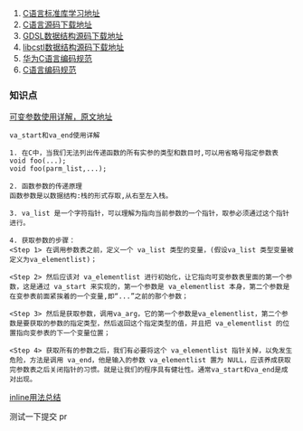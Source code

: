 1. <a href="http://www.runoob.com/cprogramming/c-standard-library-ctype-h.html">C语言标准库学习地址</a>
2. <a href="https://www.gnu.org/software/libc/libc.html">C语言源码下载地址</a>
3. <a href="http://home.gna.org/gdsl/">GDSL数据结构源码下载地址</a>
4. <a href="http://libcstl.org/download.html">libcstl数据结构源码下载地址</a>
5. <a href="https://ilcc.gitbooks.io/wiki/content/StyleGuide/Huawei-C/index.html">华为C语言编码规范</a>
6. <a href="http://www.qmailer.net/archives/171.html">C语言编码规范</a>


### 知识点
<a href="http://www.cnblogs.com/hanyonglu/archive/2011/05/07/2039916.html">可变参数使用详解，原文地址</a>

``` 
va_start和va_end使用详解

1. 在C中，当我们无法列出传递函数的所有实参的类型和数目时,可以用省略号指定参数表
void foo(...);
void foo(parm_list,...);

2. 函数参数的传递原理
函数参数是以数据结构:栈的形式存取,从右至左入栈。

3. va_list 是一个字符指针，可以理解为指向当前参数的一个指针，取参必须通过这个指针进行。

4. 获取参数的步骤：
<Step 1> 在调用参数表之前，定义一个 va_list 类型的变量，(假设va_list 类型变量被定义为va_elementlist)；

<Step 2> 然后应该对 va_elementlist 进行初始化，让它指向可变参数表里面的第一个参数，这是通过 va_start 来实现的，第一个参数是 va_elementlist 本身，第二个参数是在变参表前面紧挨着的一个变量,即“...”之前的那个参数；

<Step 3> 然后是获取参数，调用va_arg，它的第一个参数是va_elementlist，第二个参数是要获取的参数的指定类型，然后返回这个指定类型的值，并且把 va_elementlist 的位置指向变参表的下一个变量位置；

<Step 4> 获取所有的参数之后，我们有必要将这个 va_elementlist 指针关掉，以免发生危险，方法是调用 va_end，他是输入的参数 va_elementlist 置为 NULL，应该养成获取完参数表之后关闭指针的习惯。就是让我们的程序具有健壮性。通常va_start和va_end是成对出现。
```

<a href="http://xinklabi.iteye.com/blog/676313">inline用法总结</a>

测试一下提交 pr
